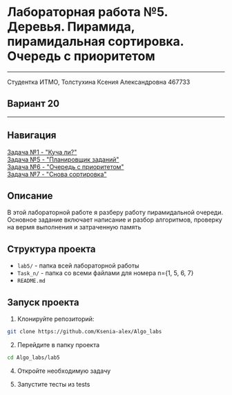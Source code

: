 # Лабораторная работа №5. Деревья. Пирамида, пирамидальная сортировка. Очередь с приоритетом
___
Студентка ИТМО, Толстухина Ксения Александровна 467733

## Вариант 20
___
## Навигация 
[Задача №1 - "Куча ли?"](Task1/README.md)  
[Задача №5 - "Планировщик заданий"](Task5/README.md)  
[Задача №6 - "Очередь с приоритетом"](Task6/README.md)  
[Задача №7 - "Снова сортировка"](Task7/README.md)  



## Описание

В этой  лабораторной работе я разберу работу пирамидальной очереди.  
Основное задание включает написание и разбор алгоритмов,
проверку на вермя выполнения и затраченную память

## Структура проекта
- `lab5/` - папка всей лабораторной работы
- `Task_n/` - папка со всеми файлами для номера n={1, 5, 6, 7}
- `README.md`


## Запуск проекта
1. Клонируйте репозиторий:
```bash
git clone https://github.com/Ksenia-alex/Algo_labs
```

2. Перейдите в папку проекта
```bash
cd Algo_labs/lab5
```

4. Откройте необходимую задачу

3. Запустите тесты из tests
